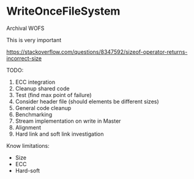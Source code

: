 # WriteOnceFileSystem
Archival WOFS


This is very important

https://stackoverflow.com/questions/8347592/sizeof-operator-returns-incorrect-size


TODO:

1. ECC integration
2. Cleanup shared code
3. Test (find max point of failure)
4. Consider header file (should elements be different sizes) 
5. General code cleanup 
6. Benchmarking 
7. Stream implementation on write in Master
8. Alignment
9. Hard link and soft link investigation 

Know limitations:

* Size
* ECC 
* Hard-soft 
